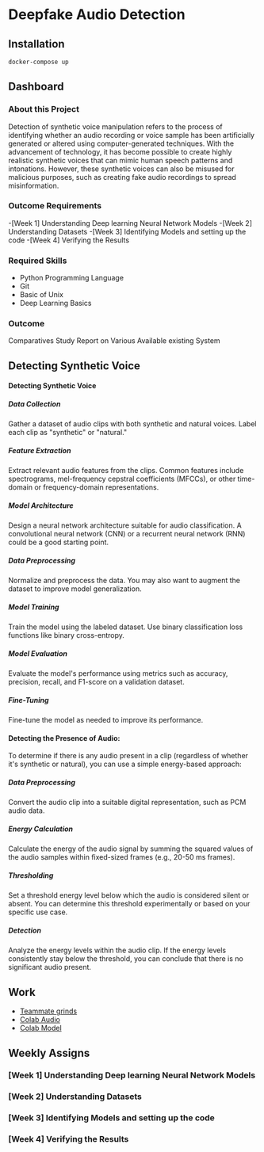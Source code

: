 # Deepfake Audio Detection

## Installation

```sh
docker-compose up
```

## Dashboard

### About this Project

Detection of synthetic voice manipulation refers to the process of identifying whether an audio recording or voice sample has been artificially generated or altered using computer-generated techniques. With the advancement of technology, it has become possible to create highly realistic synthetic voices that can mimic human speech patterns and intonations. However, these synthetic voices can also be misused for malicious purposes, such as creating fake audio recordings to spread misinformation.

### Outcome Requirements

-[Week 1] Understanding Deep learning Neural Network Models
-[Week 2] Understanding Datasets
-[Week 3] Identifying Models and setting up the code
-[Week 4] Verifying the Results

### Required Skills

- Python Programming Language
- Git
- Basic of Unix
- Deep Learning Basics

### Outcome

Comparatives Study Report on Various Available existing System

## Detecting Synthetic Voice

#### Detecting Synthetic Voice

##### Data Collection
Gather a dataset of audio clips with both synthetic and natural voices. Label each clip as "synthetic" or "natural."

##### Feature Extraction
Extract relevant audio features from the clips. Common features include spectrograms, mel-frequency cepstral coefficients (MFCCs), or other time-domain or frequency-domain representations.

##### Model Architecture
Design a neural network architecture suitable for audio classification. A convolutional neural network (CNN) or a recurrent neural network (RNN) could be a good starting point.

##### Data Preprocessing
Normalize and preprocess the data. You may also want to augment the dataset to improve model generalization.

##### Model Training
Train the model using the labeled dataset. Use binary classification loss functions like binary cross-entropy.

##### Model Evaluation
Evaluate the model's performance using metrics such as accuracy, precision, recall, and F1-score on a validation dataset.

##### Fine-Tuning
Fine-tune the model as needed to improve its performance.


#### Detecting the Presence of Audio:
To determine if there is any audio present in a clip (regardless of whether it's synthetic or natural), you can use a simple energy-based approach:

##### Data Preprocessing
Convert the audio clip into a suitable digital representation, such as PCM audio data.

##### Energy Calculation
Calculate the energy of the audio signal by summing the squared values of the audio samples within fixed-sized frames (e.g., 20-50 ms frames).

##### Thresholding
Set a threshold energy level below which the audio is considered silent or absent. You can determine this threshold experimentally or based on your specific use case.

##### Detection
Analyze the energy levels within the audio clip. If the energy levels consistently stay below the threshold, you can conclude that there is no significant audio present.


## Work

- [Teammate grinds](https://github.com/Srujan-rai/Deepfake_voice_detection)
- [Colab Audio](https://colab.research.google.com/drive/1xCx5LCsbY1FbHN5xT8MQJwNENovIyLMC)
- [Colab Model](https://colab.research.google.com/drive/11kF8o5FfXf9YP_Pnp45UiQeZvnHTH5VC)


## Weekly Assigns

### [Week 1] Understanding Deep learning Neural Network Models


### [Week 2] Understanding Datasets


### [Week 3] Identifying Models and setting up the code


### [Week 4] Verifying the Results

